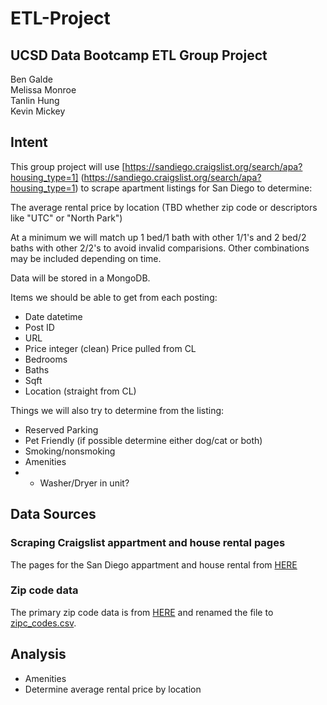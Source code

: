 # ETL-Project
## UCSD Data Bootcamp ETL Group Project
Ben Galde<br>
Melissa Monroe<br>
Tanlin Hung<br>
Kevin Mickey


## Intent
This group project will use [https://sandiego.craigslist.org/search/apa?housing_type=1] (https://sandiego.craigslist.org/search/apa?housing_type=1) to scrape apartment listings for San Diego to determine:

The average rental price by location (TBD whether zip code or descriptors like "UTC" or "North Park")

At a minimum we will match up 1 bed/1 bath with other 1/1's and 2 bed/2 baths with other 2/2's to avoid invalid comparisions.  Other combinations may be included depending on time.

Data will be stored in a MongoDB.

Items we should be able to get from each posting:

- Date datetime
- Post ID
- URL
- Price integer (clean) Price pulled from CL
- Bedrooms
- Baths
- Sqft
- Location (straight from CL)



Things we will also try to determine from the listing:

- Reserved Parking
- Pet Friendly (if possible determine either dog/cat or both)
- Smoking/nonsmoking
- Amenities
- - Washer/Dryer in unit?

## Data Sources
### Scraping Craigslist appartment and house rental pages
The pages for the San Diego appartment and house rental from [HERE](https://sandiego.craigslist.org/d/apartments-housing-for-rent/search/apa)
### Zip code data
The primary zip code data is from [HERE](http://federalgovernmentzipcodes.us/) and renamed the file to [zipc_codes.csv](./resources/data/zipcodes.csv). 


## Analysis
- Amenities
- Determine average rental price by location
